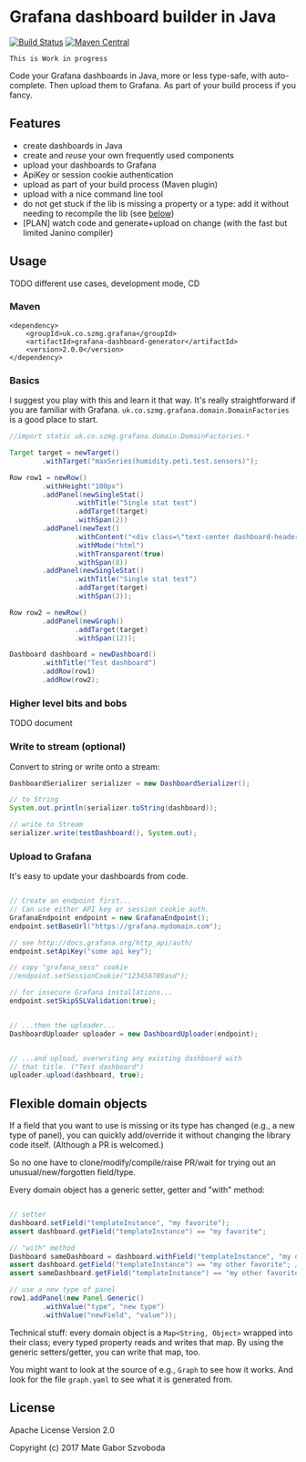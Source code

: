 # Grafana dashboard builder in Java

[![Build Status](https://travis-ci.org/szmg/grafana-dashboard-generator-java.svg?branch=master)](https://travis-ci.org/szmg/grafana-dashboard-generator-java)
[![Maven Central](https://img.shields.io/maven-central/v/uk.co.szmg.grafana/grafana-dashboard-generator.svg)](https://search.maven.org/#search%7Cga%7C1%7Ca%3A%22grafana-dashboard-generator%22)


```
This is Work in progress
```

Code your Grafana dashboards in Java, more or less type-safe, with auto-complete. Then upload them to Grafana. As part of your build process if you fancy.

## Features

* create dashboards in Java
* create and _reuse_ your own frequently used components
* upload your dashboards to Grafana
* ApiKey or session cookie authentication
* upload as part of your build process (Maven plugin)
* upload with a nice command line tool
* do not get stuck if the lib is missing a property or a type: add it without needing to recompile the lib (see [below](#flexible-domain-objects))
* [PLAN] watch code and generate+upload on change (with the fast but limited Janino compiler)


## Usage

TODO different use cases, development mode, CD

### Maven

```
<dependency>
    <groupId>uk.co.szmg.grafana</groupId>
    <artifactId>grafana-dashboard-generator</artifactId>
    <version>2.0.0</version>
</dependency>
```

### Basics

I suggest you play with this and learn it that way. It's really straightforward if you are familiar with Grafana. `uk.co.szmg.grafana.domain.DomainFactories` is a good place to start.

```java
//import static uk.co.szmg.grafana.domain.DomainFactories.*

Target target = newTarget()
        .withTarget("maxSeries(humidity.peti.test.sensors)");

Row row1 = newRow()
        .withHeight("100px")
        .addPanel(newSingleStat()
                .withTitle("Single stat test")
                .addTarget(target)
                .withSpan(2))
        .addPanel(newText()
                .withContent("<div class=\"text-center dashboard-header\"><span>This is the test</span></div>")
                .withMode("html")
                .withTransparent(true)
                .withSpan(8))
        .addPanel(newSingleStat()
                .withTitle("Single stat test")
                .addTarget(target)
                .withSpan(2));

Row row2 = newRow()
        .addPanel(newGraph()
                .addTarget(target)
                .withSpan(12));

Dashboard dashboard = newDashboard()
        .withTitle("Test dashboard")
        .addRow(row1)
        .addRow(row2);

```

### Higher level bits and bobs

TODO document

### Write to stream (optional)

Convert to string or write onto a stream:

```java
DashboardSerializer serializer = new DashboardSerializer();

// to String
System.out.println(serializer.toString(dashboard));

// write to Stream
serializer.write(testDashboard(), System.out);
```

### Upload to Grafana

It's easy to update your dashboards from code.

```java

// Create an endpoint first...
// Can use either API key or session cookie auth.
GrafanaEndpoint endpoint = new GrafanaEndpoint();
endpoint.setBaseUrl("https://grafana.mydomain.com");

// see http://docs.grafana.org/http_api/auth/
endpoint.setApiKey("some api key");

// copy "grafana_sess" cookie
//endpoint.setSessionCookie("123456789asd");

// for insecure Grafana installations...
endpoint.setSkipSSLValidation(true);


// ...then the uploader...
DashboardUploader uploader = new DashboardUploader(endpoint);


// ...and upload, overwriting any existing dashboard with
// that title. ("Test dashboard")
uploader.upload(dashboard, true);


```

## Flexible domain objects

If a field that you want to use is missing or its type has changed (e.g., a new type of panel), you can
quickly add/override it without changing the library code itself. (Although a PR is welcomed.)

So no one have to clone/modify/compile/raise PR/wait for trying out an unusual/new/forgotten field/type.

Every domain object has a generic setter, getter and "with" method:

```java

// setter
dashboard.setField("templateInstance", "my favorite");
assert dashboard.getField("templateInstance") == "my favorite";

// "with" method
Dashboard sameDashboard = dashboard.withField("templateInstance", "my other favorite");
assert dashboard.getField("templateInstance") == "my other favorite"; // it's not immutable
assert sameDashboard.getField("templateInstance") == "my other favorite";

// use a new type of panel
row1.addPanel(new Panel.Generic()
        .withValue("type", "new type")
        .withValue("newField", "value"));
```

Technical stuff: every domain object is a `Map<String, Object>` wrapped into their class; every typed property reads and writes that map. By using the generic setters/getter, you can write that map, too.

You might want to look at the source of e.g., `Graph` to see how it works. And look for the file `graph.yaml` to see what it is generated from.

## License

Apache License Version 2.0

Copyright (c) 2017 Mate Gabor Szvoboda
